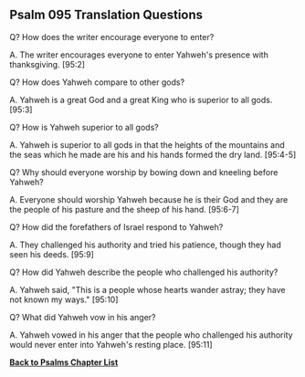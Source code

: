## Psalm 095 Translation Questions ##

Q? How does the writer encourage everyone to enter?

A. The writer encourages everyone to enter Yahweh's presence with thanksgiving. [95:2]

Q? How does Yahweh compare to other gods?

A. Yahweh is a great God and a great King who is superior to all gods. [95:3]

Q? How is Yahweh superior to all gods?

A. Yahweh is superior to all gods in that the heights of the mountains and the seas which he made are his and his hands formed the dry land. [95:4-5]

Q? Why should everyone worship by bowing down and kneeling before Yahweh?

A. Everyone should worship Yahweh because he is their God and they are the people of his pasture and the sheep of his hand. [95:6-7]

Q? How did the forefathers of Israel respond to Yahweh?

A. They challenged his authority and tried his patience, though they had seen his deeds. [95:9]

Q? How did Yahweh describe the people who challenged his authority?

A. Yahweh said, "This is a people whose hearts wander astray; they have not known my ways." [95:10]

Q? What did Yahweh vow in his anger?

A. Yahweh vowed in his anger that the people who challenged his authority would never enter into Yahweh's resting place. [95:11]

__[Back to Psalms Chapter List](./)__

